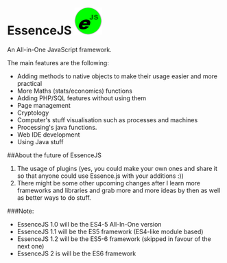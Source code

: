 # EssenceJS ![Ejs](img/essencejs-1.1-64.png "EssenceJS 1.1")
An All-in-One JavaScript framework.

The main features are the following:
-	Adding methods to native objects to make their usage easier and more practical
-	More Maths (stats/economics) functions
-	Adding PHP/SQL features without using them
-	Page management
-	Cryptology
-	Computer's stuff visualisation such as processes and machines
-	Processing's java functions.
-	Web IDE development
-	Using Java stuff

##About the future of EssenceJS
1.	The usage of plugins (yes, you could make your own ones and share it so that anyone could use Essence.js with your additions :))
2.	There might be some other upcoming changes after I learn more frameworks and libraries and grab more and more ideas by then as well as better ways to do stuff.

###Note:
-	EssenceJS 1.0 will be the ES4-5 All-In-One version
-	EssenceJS 1.1 will be the ES5 framework (ES4-like module based)
-	EssenceJS 1.2 will be the ES5-6 framework (skipped in favour of the next one)
-   EssenceJS 2 is will be the ES6 framework